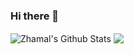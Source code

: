 ### Hi there 👋
<img align="center" alt="Zhamal's Github Stats" src="https://github-readme-stats.codestackr.vercel.app/api?username=zhamalamazalieva&show_icons=true&hide_border=true&count_private=true&include_all_commits=true&theme=radical" /></a>
<a href="https://github.com/zhamalamazalieva">
  <img align="center" src="https://github-readme-stats.anuraghazra1.vercel.app/api/top-langs/?username=zhamalamazalieva&layout=compact&theme=radical" />
</a>


<!--
**munarrr/munarrr** is a ✨ _special_ ✨ repository because its `README.md` (this file) appears on your GitHub profile.

Here are some ideas to get you started:

- 🔭 I’m currently working on ...
- 🌱 I’m currently learning ...
- 👯 I’m looking to collaborate on ...
- 🤔 I’m looking for help with ...
- 💬 Ask me about ...
- 📫 How to reach me: ...
- 😄 Pronouns: ...
- ⚡ Fun fact: ...
-->
